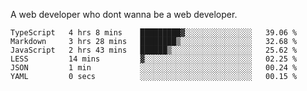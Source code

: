 A web developer who dont wanna be a web developer.

<!--START_SECTION:waka-->

```text
TypeScript   4 hrs 8 mins    █████████▓░░░░░░░░░░░░░░░   39.06 %
Markdown     3 hrs 28 mins   ████████▒░░░░░░░░░░░░░░░░   32.68 %
JavaScript   2 hrs 43 mins   ██████▒░░░░░░░░░░░░░░░░░░   25.62 %
LESS         14 mins         ▓░░░░░░░░░░░░░░░░░░░░░░░░   02.25 %
JSON         1 min           ░░░░░░░░░░░░░░░░░░░░░░░░░   00.24 %
YAML         0 secs          ░░░░░░░░░░░░░░░░░░░░░░░░░   00.15 %
```

<!--END_SECTION:waka-->
